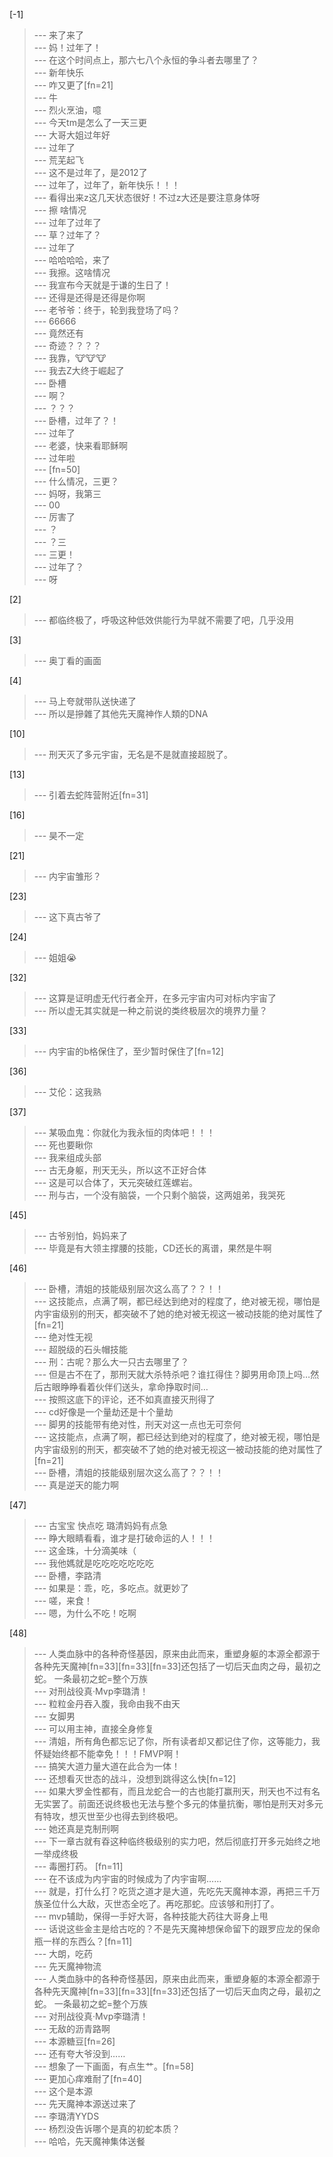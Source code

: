
[-1] 
>--- 来了来了<br>
>--- 妈！过年了！<br>
>--- 在这个时间点上，那六七八个永恒的争斗者去哪里了？<br>
>--- 新年快乐<br>
>--- 咋又更了[fn=21]<br>
>--- 牛<br>
>--- 烈火烹油，噫<br>
>--- 今天tm是怎么了一天三更<br>
>--- 大哥大姐过年好<br>
>--- 过年了<br>
>--- 荒芜起飞<br>
>--- 这不是过年了，是2012了<br>
>--- 过年了，过年了，新年快乐！！！<br>
>--- 看得出来z这几天状态很好！不过z大还是要注意身体呀<br>
>--- 擦 啥情况<br>
>--- 过年了过年了<br>
>--- 草？过年了？<br>
>--- 过年了<br>
>--- 哈哈哈哈，来了<br>
>--- 我擦。这啥情况<br>
>--- 我宣布今天就是于谦的生日了！<br>
>--- 还得是还得是还得是你啊<br>
>--- 老爷爷：终于，轮到我登场了吗？<br>
>--- 66666<br>
>--- 竟然还有<br>
>--- 奇迹？？？？<br>
>--- 我靠，🐮🐮🐮<br>
>--- 我去Z大终于崛起了<br>
>--- 卧槽<br>
>--- 啊？<br>
>--- ？？？<br>
>--- 卧槽，过年了？！<br>
>--- 过年了<br>
>--- 老婆，快来看耶稣啊<br>
>--- 过年啦<br>
>--- [fn=50]<br>
>--- 什么情况，三更？<br>
>--- 妈呀，我第三<br>
>--- 00<br>
>--- 厉害了<br>
>--- ？<br>
>--- ？三<br>
>--- 三更！<br>
>--- 过年了？<br>
>--- 呀<br>

[2] 
>--- 都临终极了，呼吸这种低效供能行为早就不需要了吧，几乎没用<br>

[3] 
>--- 奥丁看的画面<br>

[4] 
>--- 马上夸就带队送快递了<br>
>--- 所以是摻雜了其他先天魔神作人類的DNA<br>

[10] 
>--- 刑天灭了多元宇宙，无名是不是就直接超脱了。<br>

[13] 
>--- 引着去蛇阵营附近[fn=31]<br>

[16] 
>--- 昊不一定<br>

[21] 
>--- 内宇宙雏形？<br>

[23] 
>--- 这下真古爷了<br>

[24] 
>--- 姐姐😭<br>

[32] 
>--- 这算是证明虚无代行者全开，在多元宇宙内可对标内宇宙了<br>
>--- 所以虚无其实就是一种之前说的类终极层次的境界力量？<br>

[33] 
>--- 内宇宙的b格保住了，至少暂时保住了[fn=12]<br>

[36] 
>--- 艾伦：这我熟<br>

[37] 
>--- 某吸血鬼：你就化为我永恒的肉体吧！！！<br>
>--- 死也要瞅你<br>
>--- 我来组成头部<br>
>--- 古无身躯，刑天无头，所以这不正好合体<br>
>--- 这是可以合体了，天元突破红莲螺岩。<br>
>--- 刑与古，一个没有脑袋，一个只剩个脑袋，这两姐弟，我哭死<br>

[45] 
>--- 古爷别怕，妈妈来了<br>
>--- 毕竟是有大领主撑腰的技能，CD还长的离谱，果然是牛啊<br>

[46] 
>--- 卧槽，清姐的技能级别层次这么高了？？！！<br>
>--- 这技能点，点满了啊，都已经达到绝对的程度了，绝对被无视，哪怕是内宇宙级别的刑天，都突破不了她的绝对被无视这一被动技能的绝对属性了[fn=21]<br>
>--- 绝对性无视<br>
>--- 超脱级的石头帽技能<br>
>--- 刑：古呢？那么大一只古去哪里了？<br>
>--- 但是古不在了，那刑天就大杀特杀吧？谁扛得住？脚男用命顶上吗…然后古眼睁睁看着伙伴们送头，拿命挣取时间…<br>
>--- 按照这底下的评论，还不如真直接灭刑得了<br>
>--- cd好像是一个量劫还是十个量劫<br>
>--- 脚男的技能带有绝对性，刑天对这一点也无可奈何<br>
>--- 这技能点，点满了啊，都已经达到绝对的程度了，绝对被无视，哪怕是内宇宙级别的刑天，都突破不了她的绝对被无视这一被动技能的绝对属性了[fn=21]<br>
>--- 卧槽，清姐的技能级别层次这么高了？？！！<br>
>--- 真是逆天的能力啊<br>

[47] 
>--- 古宝宝 快点吃 璐清妈妈有点急<br>
>--- 睁大眼睛看看，谁才是打破命运的人！！！<br>
>--- 这金珠，十分滴美味（<br>
>--- 我他媽就是吃吃吃吃吃吃吃<br>
>--- 卧槽，李路清<br>
>--- 如果是：乖，吃，多吃点。就更妙了<br>
>--- 嗟，来食！<br>
>--- 嗯，为什么不吃！吃啊<br>

[48] 
>--- 人类血脉中的各种奇怪基因，原来由此而来，重塑身躯的本源全都源于各种先天魔神[fn=33][fn=33][fn=33]还包括了一切后天血肉之母，最初之蛇。 一条最初之蛇=整个万族<br>
>--- 对刑战役真·Mvp李璐清！<br>
>--- 粒粒金丹吞入腹，我命由我不由天<br>
>--- 女脚男<br>
>--- 可以用主神，直接全身修复<br>
>--- 清姐，所有角色都忘记了你，所有读者却又都记住了你，这等能力，我怀疑始终都不能幸免！！！FMVP啊！<br>
>--- 搞笑大道力量大道在此合为一体！<br>
>--- 还想看灭世态的战斗，没想到跳得这么快[fn=12]<br>
>--- 如果大罗金性都有，而且龙蛇合一的古也能打赢刑天，刑天也不过有名无实罢了。前面还说终极也无法与整个多元的体量抗衡，哪怕是刑天对多元有特攻，想灭世至少也得去到终极吧。<br>
>--- 她还真是克制刑啊<br>
>--- 下一章古就有昋这种临终极级别的实力吧，然后彻底打开多元始终之地一举成终极<br>
>--- 毒圈打药。 [fn=11]<br>
>--- 在不该成为内宇宙的时候成为了内宇宙啊……<br>
>--- 就是，打什么打？吃货之道才是大道，先吃先天魔神本源，再把三千万族圣位什么大敌，灭世态全吃了。再吃那蛇。应该够和刑打了。<br>
>--- mvp辅助，保得一手好大哥，各种技能大药往大哥身上甩<br>
>--- 话说这些金主是给古吃的？不是先天魔神想保命留下的跟罗应龙的保命瓶一样的东西么？[fn=11]<br>
>--- 大朗，吃药<br>
>--- 先天魔神物流<br>
>--- 人类血脉中的各种奇怪基因，原来由此而来，重塑身躯的本源全都源于各种先天魔神[fn=33][fn=33][fn=33]还包括了一切后天血肉之母，最初之蛇。 一条最初之蛇=整个万族<br>
>--- 对刑战役真·Mvp李璐清！<br>
>--- 无敌的沥青路啊<br>
>--- 本源糖豆[fn=26]<br>
>--- 还有夸大爷没到……<br>
>--- 想象了一下画面，有点生艹。[fn=58]<br>
>--- 更加心痒难耐了[fn=40]<br>
>--- 这个是本源<br>
>--- 先天魔神本源送过来了<br>
>--- 李璐清YYDS<br>
>--- 杨烈没告诉哪个是真的初蛇本质？<br>
>--- 哈哈，先天魔神集体送餐<br>
